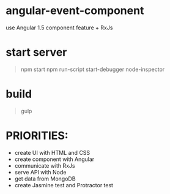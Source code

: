 # angular-event-component
use Angular 1.5 component feature + RxJs

# start server
> npm start
> npm run-script start-debugger
> node-inspector

# build
> gulp

# PRIORITIES:
- create UI with HTML and CSS
- create component with Angular
- communicate with RxJs
- serve API with Node
- get data from MongoDB
- create Jasmine test and Protractor test